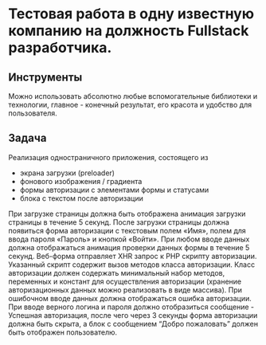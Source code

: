 # Тестовая работа в одну известную компанию на должность Fullstack разработчика.
## Инструменты 
Можно использовать абсолютно любые вспомогательные библиотеки и технологии, 
главное - конечный результат, его красота и удобство для пользователя. 
## Задача 
Реализация одностраничного приложения, состоящего из 
+ экрана загрузки (preloader)
+ фонового изображения / градиента
+ формы авторизации с элементами формы и статусами
+ блока с текстом после авторизации

При загрузке страницы должна быть отображена анимация загрузки страницы в течение 
5 секунд. 
После загрузки страницы должна появиться форма авторизации с текстовым полем 
«Имя», полем для ввода пароля «Пароль» и кнопкой «Войти».
При любом вводе данных должна отображаться анимация проверки данных формы в 
течение 5 секунд. 
Веб-форма отправляет XHR запрос к PHP скрипту авторизации. Указанный скрипт
содержит вызов методов класса авторизации. Класс авторизации должен содержать
минимальный набор методов, переменных и констант для осуществления авторизации
(хранение авторизационных данных можно реализовать в виде массива).
При ошибочном вводе данных должна отображаться ошибка авторизации. 
При вводе верного логина и пароля должно отобразиться сообщение - Успешная 
авторизация, после чего через 3 секунды форма авторизации должна быть скрыта, а 
блок с сообщением “Добро пожаловать” должен быть отображен пользователю. 